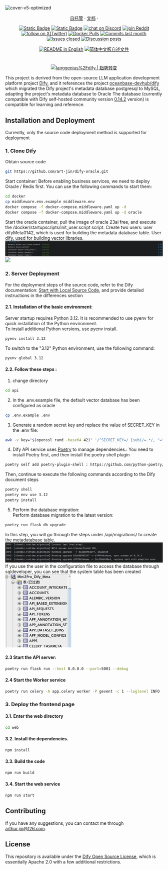 ![cover-v5-optimized](https://github.com/langgenius/dify/assets/13230914/f9e19af5-61ba-4119-b926-d10c4c06ebab)

<div align="center">
  <a href="https://docs.dify.ai/getting-started/install-self-hosted">自托管</a> ·
  <a href="https://docs.dify.ai">文档</a> ·
</div>

<p align="center">
    <a href="https://dify.ai" target="_blank">
        <img alt="Static Badge" src="https://img.shields.io/badge/Product-F04438"></a>
    <a href="https://dify.ai/pricing" target="_blank">
        <img alt="Static Badge" src="https://img.shields.io/badge/free-pricing?logo=free&color=%20%23155EEF&label=pricing&labelColor=%20%23528bff"></a>
    <a href="https://discord.gg/FngNHpbcY7" target="_blank">
        <img src="https://img.shields.io/discord/1082486657678311454?logo=discord&labelColor=%20%235462eb&logoColor=%20%23f5f5f5&color=%20%235462eb"
            alt="chat on Discord"></a>
    <a href="https://reddit.com/r/difyai" target="_blank">  
        <img src="https://img.shields.io/reddit/subreddit-subscribers/difyai?style=plastic&logo=reddit&label=r%2Fdifyai&labelColor=white"
            alt="join Reddit"></a>
    <a href="https://twitter.com/intent/follow?screen_name=dify_ai" target="_blank">
        <img src="https://img.shields.io/twitter/follow/dify_ai?logo=X&color=%20%23f5f5f5"
            alt="follow on X(Twitter)"></a>
    <a href="https://hub.docker.com/u/langgenius" target="_blank">
        <img alt="Docker Pulls" src="https://img.shields.io/docker/pulls/langgenius/dify-web?labelColor=%20%23FDB062&color=%20%23f79009"></a>
    <a href="https://github.com/langgenius/dify/graphs/commit-activity" target="_blank">
        <img alt="Commits last month" src="https://img.shields.io/github/commit-activity/m/langgenius/dify?labelColor=%20%2332b583&color=%20%2312b76a"></a>
    <a href="https://github.com/langgenius/dify/" target="_blank">
        <img alt="Issues closed" src="https://img.shields.io/github/issues-search?query=repo%3Alanggenius%2Fdify%20is%3Aclosed&label=issues%20closed&labelColor=%20%237d89b0&color=%20%235d6b98"></a>
    <a href="https://github.com/langgenius/dify/discussions/" target="_blank">
        <img alt="Discussion posts" src="https://img.shields.io/github/discussions/langgenius/dify?labelColor=%20%239b8afb&color=%20%237a5af8"></a>
</p>

<div align="center">
  <a href="./README.md"><img alt="README in English" src="https://img.shields.io/badge/English-d9d9d9"></a>
  <a href="./README_CN.md"><img alt="简体中文版自述文件" src="https://img.shields.io/badge/简体中文-d9d9d9"></a>
</div>


#

<div align="center">
  <a href="https://trendshift.io/repositories/2152" target="_blank"><img src="https://trendshift.io/api/badge/repositories/2152" alt="langgenius%2Fdify | 趋势转变" style="width: 250px; height: 55px;" width="250" height="55"/></a>
</div>

This project is derived from the open-source LLM application development platform project <a href="https://github.com/langgenius/dify">Dify</a>, and it references the project <a href="https://github.com/oceanbase-devhub/dify">oceanbase-devhub/dify</a> which migrated the Dify project's metadata database postgresql to MySQL, adapting the project's metadata database to Oracle
The database (currently compatible with Dify self-hosted community version <a href="https://github.com/langgenius/dify/tree/0.14.2">0.14.2</a> version) is compatible for learning and reference.

## Installation and Deployment
Currently, only the source code deployment method is supported for deployment
### 1. Clone Dify
Obtain source code

```bash
git https://github.com/art-jin/dify-oracle.git
```
Start container:
Before enabling business services, we need to deploy Oracle / Redis first. You can use the following commands to start them:

```bash
cd docker
cp middleware.env.example middleware.env
docker compose -f docker-compose.middleware.yaml up -d
docker compose -f docker-compose.middleware.yaml up -d oracle
```
Start the oracle container, pull the image of oracle 23ai free, and execute the /docker/startupscripts/init_user.script script.
Create two users: user difyMeta0142, which is used for building the metadata database table.  User dify, used for building vector libraries.
<img src="images/01.docker up.30.11.png">
<img src="images/01.docker oracle.up.png">



### 2. Server Deployment
For the deployment steps of the source code, refer to the Dify documentation: <a href="https://docs.dify.ai/getting-started/install-self-hosted/local-source-code">Start with Local Source Code</a>, and provide detailed instructions in the differences section
#### 2.1. Installation of the basic environment:
Server startup requires Python 3.12. It is recommended to use pyenv for quick installation of the Python environment.<br>
To install additional Python versions, use pyenv install.
```bash
pyenv install 3.12
```
To switch to the "3.12" Python environment, use the following command:
```bash
pyenv global 3.12
```

#### 2.2. Follow these steps :
1. change directory
```bash
cd api
```
2. In the .env.example file, the default vector database has been configured as oracle
```bash
cp .env.example .env
```
3.  Generate a random secret key and replace the value of SECRET_KEY in the .env file:
```bash
awk -v key="$(openssl rand -base64 42)" '/^SECRET_KEY=/ {sub(/=.*/, "=" key)} 1' .env > temp_env && mv temp_env .env
```
4. Dify API service uses <a href="https://python-poetry.org/docs/">Poetry</a> to manage dependencies.:
You need to install Poetry first, and then install the poetry shell plugin
```bash
poetry self add poetry-plugin-shell : https://github.com/python-poetry/poetry-plugin-shell
```
Then, continue to execute the following commands according to the Dify document steps
```bash
poetry shell
poetry env use 3.12
poetry install
```

5. Perform the database migration:<br>
Perform database migration to the latest version:
```bash
poetry run flask db upgrade
```
In this step, you will go through the steps under /api/migrations/ to create the metadatabase table.
<img src="images/2.5.db.upgrade.png">
If you use the user in the configuration file to access the database through sqldeveloper, you can see that the system table has been created
<img src="images/2.5.db.final.png">


#### 2.3 Start the API server:

```bash
poetry run flask run --host 0.0.0.0 --port=5001 --debug
```

#### 2.4 Start the Worker service

```bash
poetry run celery -A app.celery worker -P gevent -c 1 --loglevel INFO -Q dataset,generation,mail,ops_trace
```
### 3. Deploy the frontend page

#### 3.1. Enter the web directory
```bash
cd web
```

#### 3.2. Install the dependencies.
```bash
npm install
```

#### 3.3. Build the code
```bash
npm run build
```

#### 3.4. Start the web service
```bash
npm run start
```
## Contributing
If you have any suggestions, you can contact me through arthur.jin@126.com.

## License

This repository is available under the [Dify Open Source License](LICENSE), which is essentially Apache 2.0 with a few additional restrictions.

